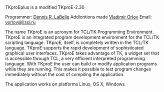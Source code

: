 TKproEplus is a modified TKproE-2.30

Programmer: [Dennis R. LaBelle](https://sourceforge.net/projects/tkproe/files/tkproe/TKproE%202.30/)
Addiontions made [Vladimir Orlov](http://museum.lissi-crypto.ru/)
Email: vorlov@lissi.ru

The name TKproE is an acronym for TCL/TK Programming Environment.
TKproE is an integrated program development environment for the TCL/TK scripting language.
TKproE, itself, is completely written in the TCL/TK language.
TKproE supports the rapid development of sophisticated graphical user interfaces. TKproE takes
advantage of TK, a widget set that is accessible through TCL, a very efficient interpreted
programming language. With TKproE the user can build or modify application programs while they
are running. This makes it possible to test program changes immediately without the cost of
compiling the application.

The application works on platforms Linux, OS X, Windows
